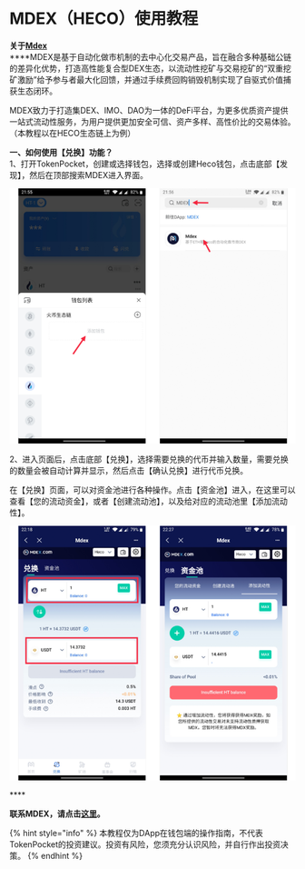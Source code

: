 # MDEX（HECO）使用教程

**关于**[**Mdex**](https://mdex.com/#/)  
****MDEX是基于自动化做市机制的去中心化交易产品，旨在融合多种基础公链的差异化优势，打造高性能复合型DEX生态，以流动性挖矿与交易挖矿的“双重挖矿激励”给予参与者最大化回馈，并通过手续费回购销毁机制实现了自驱式价值捕获生态闭环。

MDEX致力于打造集DEX、IMO、DAO为一体的DeFi平台，为更多优质资产提供一站式流动性服务，为用户提供更加安全可信、资产多样、高性价比的交易体验。（本教程以在HECO生态链上为例）

**一、如何使用【兑换】功能？**  
1、打开TokenPocket，创建或选择钱包，选择或创建Heco钱包，点击底部【发现】，然后在顶部搜索MDEX进入界面。

![](../.gitbook/assets/5%20%283%29.png)

2、进入页面后，点击底部【兑换】，选择需要兑换的代币并输入数量，需要兑换的数量会被自动计算并显示，然后点击【确认兑换】进行代币兑换。

在【兑换】页面，可以对资金池进行各种操作。点击【资金池】进入，在这里可以查看【您的流动资金】，或者【创建流动池】，以及给对应的流动池里【添加流动性】。

![](../.gitbook/assets/6%20%282%29.png)

\*\*\*\*

**联系MDEX，请点击**[**这里**](https://t.me/MixDex)**。**

{% hint style="info" %}
本教程仅为DApp在钱包端的操作指南，不代表TokenPocket的投资建议。投资有风险，您须充分认识风险，并自行作出投资决策。
{% endhint %}



